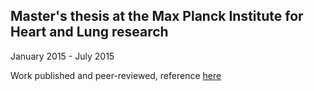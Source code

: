 ## Master's thesis at the Max Planck Institute for Heart and Lung research    

January 2015 - July 2015

Work published and peer-reviewed, reference [here](https://pubmed.ncbi.nlm.nih.gov/31201802/)
